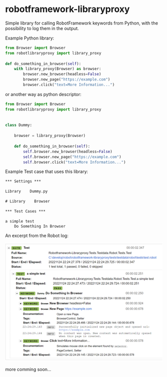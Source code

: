 # robotframework-libraryproxy

Simple library for calling RobotFramework keywords from Python, with the possibility to log them in the output.

Example Python library:

```python
from Browser import Browser
from robotlibraryproxy import library_proxy

def do_something_in_browser(self):
    with library_proxy(Browser) as browser:
        browser.new_browser(headless=False)
        browser.new_page("https://example.com")
        browser.click("text=More Information...")

```

or another way as python descriptor:

```python
from Browser import Browser
from robotlibraryproxy import library_proxy


class Dummy:

    browser = library_proxy(Browser)

    def do_something_in_browser(self):
        self.browser.new_browser(headless=False)
        self.browser.new_page("https://example.com")
        self.browser.click("text=More Information...")

```

Example Test case that uses this library:

```robotframework
*** Settings ***

Library    Dummy.py

# Library    Browser

*** Test Cases ***

a simple test
    Do Something In Browser

```

An excerpt from the Robot log:


![Example from robot log](doc/example_screenshot.png)

more comming soon...
